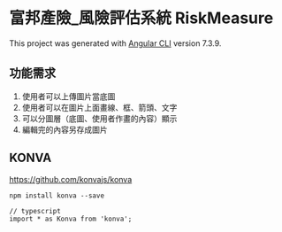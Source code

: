 # 富邦產險_風險評估系統 RiskMeasure

This project was generated with [Angular CLI](https://github.com/angular/angular-cli) version 7.3.9.

## 功能需求

1. 使用者可以上傳圖片當底圖
1. 使用者可以在圖片上面畫線、框、箭頭、文字
1. 可以分圖層（底圖、使用者作畫的內容）顯示
1. 編輯完的內容另存成圖片

## KONVA

https://github.com/konvajs/konva

```
npm install konva --save
```

```
// typescript
import * as Konva from 'konva';
```

